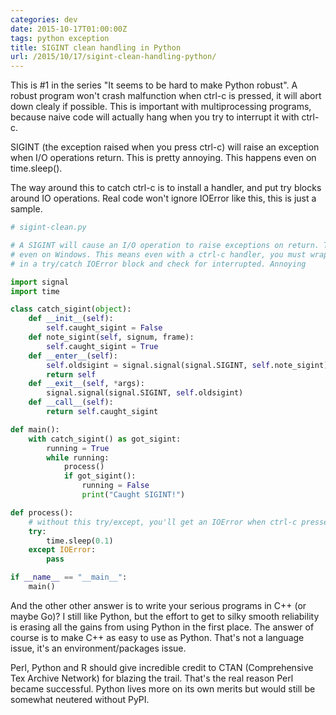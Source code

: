 ```yaml
---
categories: dev
date: 2015-10-17T01:00:00Z
tags: python exception
title: SIGINT clean handling in Python
url: /2015/10/17/sigint-clean-handling-python/
---
```


This is #1 in the series "It seems to be hard to make Python robust". A robust program
won't crash malfunction when ctrl-c is pressed, it will abort down clealy if possible.
This is important with multiprocessing programs, because naive code will actually hang
when you try to interrupt it with ctrl-c.

SIGINT (the exception raised when you press ctrl-c) will raise an exception when
I/O operations return. This is pretty annoying. This happens even on time.sleep().

The way around this to catch ctrl-c is to install a handler, and put try blocks around
IO operations. Real code won't ignore IOError like this, this is just a sample.

```python
# sigint-clean.py

# A SIGINT will cause an I/O operation to raise exceptions on return. This happens
# even on Windows. This means even with a ctrl-c handler, you must wrap I/O calls
# in a try/catch IOError block and check for interrupted. Annoying

import signal
import time

class catch_sigint(object):
    def __init__(self):
        self.caught_sigint = False
    def note_sigint(self, signum, frame):
        self.caught_sigint = True
    def __enter__(self):
        self.oldsigint = signal.signal(signal.SIGINT, self.note_sigint)
        return self
    def __exit__(self, *args):
        signal.signal(signal.SIGINT, self.oldsigint)
    def __call__(self):
        return self.caught_sigint

def main():
    with catch_sigint() as got_sigint:
        running = True
        while running:
            process()
            if got_sigint():
                running = False
                print("Caught SIGINT!")

def process():
    # without this try/except, you'll get an IOError when ctrl-c pressed
    try:
        time.sleep(0.1)
    except IOError:
        pass

if __name__ == "__main__":
    main()
```

And the other other answer is to write your serious programs in C++ (or maybe Go)? I still
like Python, but the effort to get to silky smooth reliability is erasing all the gains from
using Python in the first place. The answer of course is to make C++ as easy to use as Python.
That's not a language issue, it's an environment/packages issue.

Perl, Python and R should give incredible credit to CTAN (Comprehensive Tex Archive Network) for
blazing the trail. That's the real reason Perl became successful. Python lives more on its own
merits but would still be somewhat neutered without PyPI.
